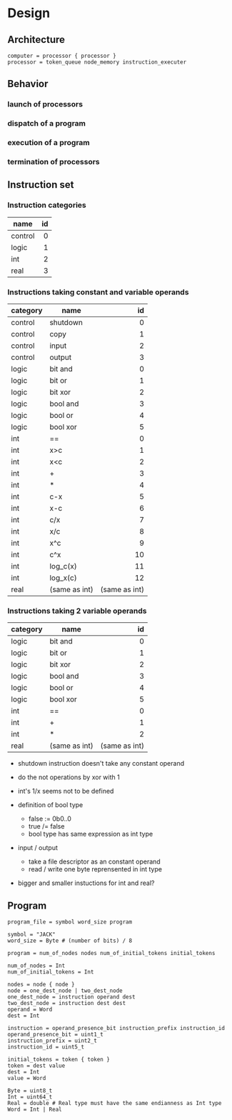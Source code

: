 # Design

## Architecture

```
computer = processor { processor }
processor = token_queue node_memory instruction_executer
```


## Behavior

### launch of processors

### dispatch of a program

### execution of a program

### termination of processors


## Instruction set

### Instruction categories

name    | id
--------|---:
control |  0
logic   |  1
int     |  2
real    |  3

### Instructions taking constant and variable operands

category | name          |            id
---------|---------------|--------------:
control  | shutdown      |             0
control  | copy          |             1
control  | input         |             2
control  | output        |             3
logic    | bit and       |             0
logic    | bit or        |             1
logic    | bit xor       |             2
logic    | bool and      |             3
logic    | bool or       |             4
logic    | bool xor      |             5
int      | ==            |             0
int      | x&gt;c        |             1
int      | x&lt;c        |             2
int      | +             |             3
int      | \*            |             4
int      | c-x           |             5
int      | x-c           |             6
int      | c/x           |             7
int      | x/c           |             8
int      | x^c           |             9
int      | c^x           |            10
int      | log\_c(x)     |            11
int      | log\_x(c)     |            12
real     | (same as int) | (same as int)

### Instructions taking 2 variable operands

category | name          |            id
---------|---------------|--------------:
logic    | bit and       |             0
logic    | bit or        |             1
logic    | bit xor       |             2
logic    | bool and      |             3
logic    | bool or       |             4
logic    | bool xor      |             5
int      | ==            |             0
int      | +             |             1
int      | \*            |             2
real     | (same as int) | (same as int)

* shutdown instruction doesn't take any constant operand
* do the not operations by xor with 1
* int's 1/x seems not to be defined
* definition of bool type
  * false := 0b0..0
  * true /= false
  * bool type has same expression as int type
* input / output
  * take a file descriptor as an constant operand
  * read / write one byte reprensented in int type

* bigger and smaller instuctions for int and real?


## Program

```
program_file = symbol word_size program

symbol = "JACK"
word_size = Byte # (number of bits) / 8

program = num_of_nodes nodes num_of_initial_tokens initial_tokens

num_of_nodes = Int
num_of_initial_tokens = Int

nodes = node { node }
node = one_dest_node | two_dest_node
one_dest_node = instruction operand dest
two_dest_node = instruction dest dest
operand = Word
dest = Int

instruction = operand_presence_bit instruction_prefix instruction_id
operand_presence_bit = uint1_t
instruction_prefix = uint2_t
instruction_id = uint5_t

initial_tokens = token { token }
token = dest value
dest = Int
value = Word

Byte = uint8_t
Int = uint64_t
Real = double # Real type must have the same endianness as Int type
Word = Int | Real
```
